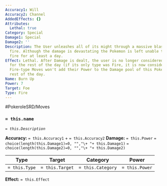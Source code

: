 ```yaml
---
Accuracy1: Will
Accuracy2: Channel
AddedEffects: {}
Attributes:
  Lethal: true
Category: Special
Damage1: Special
Damage2: ''
Description: The User unleashes all of its might through a massive blast of raging
  fire. Although the damage is devastating the Pokemon is left unable to produce more
  fire for at least a day.
Effect: Lethal. After Damage is dealt, the user is no longer considered a Fire-Type
  for the rest of the day (if its only type was Fire, it is now considered Typeless).
  Fire-type Moves won't add their Power to the Damage pool of this Pokemon for the
  rest of the day.
Name: Burn Up
Power: 7
Target: Foe
Type: Fire
---
```


#PokeroleSRD/Moves

### `= this.name`
*`= this.Description`*

**Accuracy:** `= this.Accuracy1` + `= this.Accuracy2`
**Damage:** `= this.Power` `= choice(length(this.Damage1)=0, "","\+ "+ this.Damage1)` `= choice(length(this.Damage2)=0, "","\+ "+ this.Damage2)`

| Type          | Target          | Category          | Power          |
| ------------- | --------------- | ----------------  | -------------- |
| `= this.Type` | `= this.Target` | `= this.Category` | `= this.Power` | 

**Effect:** `= this.Effect`